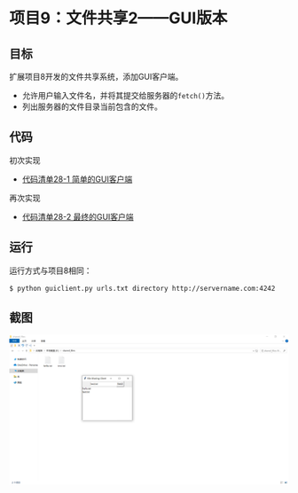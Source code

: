 # 项目9：文件共享2——GUI版本
## 目标
扩展项目8开发的文件共享系统，添加GUI客户端。
* 允许用户输入文件名，并将其提交给服务器的`fetch()`方法。
* 列出服务器的文件目录当前包含的文件。

## 代码
初次实现
* [代码清单28-1 简单的GUI客户端](simple_guiclient.py)

再次实现
* [代码清单28-2 最终的GUI客户端](guiclient.py)

## 运行
运行方式与项目8相同：

```shell
$ python guiclient.py urls.txt directory http://servername.com:4242
```

## 截图
![最终的GUI客户端](screenshots/最终的GUI客户端.png)
